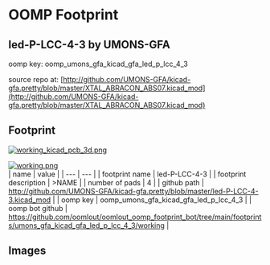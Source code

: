 # OOMP Footprint  
## led-P-LCC-4-3  by UMONS-GFA  
  
oomp key: oomp_umons_gfa_kicad_gfa_led_p_lcc_4_3  
  
source repo at: [http://github.com/UMONS-GFA/kicad-gfa.pretty/blob/master/XTAL_ABRACON_ABS07.kicad_mod](http://github.com/UMONS-GFA/kicad-gfa.pretty/blob/master/XTAL_ABRACON_ABS07.kicad_mod)  
## Footprint  
  
[![working_kicad_pcb_3d.png](working_kicad_pcb_3d_600.png)](working_kicad_pcb_3d.png)  
  
[![working.png](working_600.png)](working.png)  
| name | value | 
| --- | --- | 
| footprint name | led-P-LCC-4-3 | 
| footprint description | >NAME | 
| number of pads | 4 | 
| github path | http://github.com/UMONS-GFA/kicad-gfa.pretty/blob/master/led-P-LCC-4-3.kicad_mod | 
| oomp key | oomp_umons_gfa_kicad_gfa_led_p_lcc_4_3 | 
| oomp bot github | https://github.com/oomlout/oomlout_oomp_footprint_bot/tree/main/footprints/umons_gfa_kicad_gfa_led_p_lcc_4_3/working | 
## Images  
